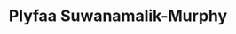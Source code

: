 ---
title: "Plyfaa Suwanamalik-Murphy"
presenter_id: plyfaa_suwanamalik-murphy
layout: member_all_presentations
---